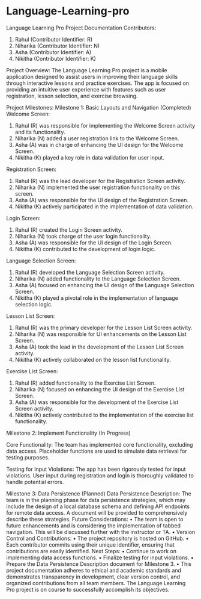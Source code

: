 # Language-Learning-pro

Language Learning Pro Project Documentation
Contributors:
1.	Rahul (Contributor Identifier: R)
2.	Niharika (Contributor Identifier: N)
3.	Asha (Contributor Identifier: A)
4.	Nikitha (Contributor Identifier: K)

Project Overview:
The Language Learning Pro project is a mobile application designed to assist users in improving their language skills through interactive lessons and practice exercises. The app is focused on providing an intuitive user experience with features such as user registration, lesson selection, and exercise browsing.

Project Milestones:
Milestone 1: Basic Layouts and Navigation (Completed)
Welcome Screen:

1.	Rahul (R) was responsible for implementing the Welcome Screen activity and its functionality.
2.	Niharika (N) added a user registration link to the Welcome Screen.
3.	Asha (A) was in charge of enhancing the UI design for the Welcome Screen.
4.	Nikitha (K) played a key role in data validation for user input.

Registration Screen:

1.	Rahul (R) was the lead developer for the Registration Screen activity.
2.	Niharika (N) implemented the user registration functionality on this screen.
3.	Asha (A) was responsible for the UI design of the Registration Screen.
4.	Nikitha (K) actively participated in the implementation of data validation.

Login Screen:

1.	Rahul (R) created the Login Screen activity.
2.	Niharika (N) took charge of the user login functionality.
3.	Asha (A) was responsible for the UI design of the Login Screen.
4.	Nikitha (K) contributed to the development of login logic.

Language Selection Screen:

1.	Rahul (R) developed the Language Selection Screen activity.
2.	Niharika (N) added functionality to the Language Selection Screen.
3.	Asha (A) focused on enhancing the UI design of the Language Selection Screen.
4.	Nikitha (K) played a pivotal role in the implementation of language selection logic.

Lesson List Screen:

1.	Rahul (R) was the primary developer for the Lesson List Screen activity.
2.	Niharika (N) was responsible for UI enhancements on the Lesson List Screen.
3.	Asha (A) took the lead in the development of the Lesson List Screen activity.
4.	Nikitha (K) actively collaborated on the lesson list functionality.

Exercise List Screen:

1.	Rahul (R) added functionality to the Exercise List Screen.
2.	Niharika (N) focused on enhancing the UI design of the Exercise List Screen.
3.	Asha (A) was responsible for the development of the Exercise List Screen activity.
4.	Nikitha (K) actively contributed to the implementation of the exercise list functionality.

Milestone 2: Implement Functionality (In Progress)

Core Functionality:
The team has implemented core functionality, excluding data access. Placeholder functions are used to simulate data retrieval for testing purposes.

Testing for Input Violations:
The app has been rigorously tested for input violations. User input during registration and login is thoroughly validated to handle potential errors.

Milestone 3: Data Persistence (Planned)
Data Persistence Description:
The team is in the planning phase for data persistence strategies, which may include the design of a local database schema and defining API endpoints for remote data access. A document will be provided to comprehensively describe these strategies.
Future Considerations:
•	The team is open to future enhancements and is considering the implementation of tabbed navigation. This will be discussed further with the instructor or TA.
•	Version Control and Contributions:
•	The project repository is hosted on GitHub.
•	Each contributor commits using their unique identifier, ensuring that contributions are easily identified.
Next Steps:
•	Continue to work on implementing data access functions.
•	Finalize testing for input violations.
•	Prepare the Data Persistence Description document for Milestone 3.
•	This project documentation adheres to ethical and academic standards and demonstrates transparency in development, clear version control, and organized contributions from all team members. The Language Learning Pro project is on course to successfully accomplish its objectives.
